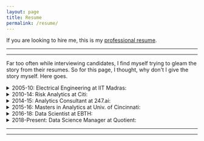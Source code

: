 ```yaml
---
layout: page
title: Resume
permalink: /resume/
---
```


If you are looking to hire me, this is my [professional resume](/assets/Anvesh.Kollu.Reddi.Gari.Resume.Apr20.pdf).

<hr>
<hr>

Far too often while interviewing candidates, I find myself trying to gleam the story from their resumes. So for this page, I thought, why don't I give the story myself. Here goes.

<details><summary>2005-10: Electrical Engineering at IIT Madras:</summary>
<br/>
<p>
I spent 5 years at IIT Madras, a prestigious engineering school in India, for my Bachelors and Masters degrees in Electrical Engineering.  Getting into an IIT was a big goal of mine and thanks to my strong math skills, I was able to crack the entrance exam. My engineering education itself was, unfortunately, not up to a high standard. Despite spurts of interest, I realized that I did not have a real passion for the subject. I did well enough to graduate, spent an interesting semester as an exchange student in Sweden and took the first job I was offered out of college.
<br/>
</p>
</details>

<details><summary>2010-14: Risk Analytics at Citi:</summary>
<br/>
<p>
For about 3 years, I worked for the Risk Analytics group at CitiBank, North America through a consulting company (TCS E-serve) in Mumbai. My role was mostly in building backend infrastructure to track and report the health of various credit risk models that Citi had deployed around the world. The data was housed in a Sharepoint repository and I used Javascript and VBA to automate the building and distribution of these health reports along with early warning flags.
<br/>
Though I enjoyed coding and building things, I was more fascinated by the statistical model building process and I felt that it was a better match for my skill and interest. Moving across teams within org turned to be harder than I imagined, so I started looking for hands-on modeling roles outside the company.
<br/>
</p>
</details>

<details><summary>2014-15: Analytics Consultant at 247.ai:</summary>
<br/>
<p>
I spent an exciting year and half with the text mining team at 247.ai (a customer service company with a heavy emphasis on using data science to propel the business forward). The team's main focus was to utilize the text flowing through customer service chats to improve the quality of service. We built several machine learning models to answer questions like <i>What kind of complaints did we receive today? Can we tell if this person requires help with billing based on his/her browsing history in the last few minutes? Is the customer service agent being polite etc.</i>
<br/>
We were able to build, deploy and track the results of new models, sometimes all within the span of a week (compared to 6 month turn around times in a bank). It was an eye-opening experience to see the direct and immediate impact that your product has on improving the lives real customers. I would have loved to continue in 247.ai for longer, but due to some personal issues, my wife and me decided to move out of Bangalore to the US.
<br/>
</p>
</details>

<details><summary>2015-16: Masters in Analytics at Univ. of Cincinnati:</summary>
<br/>
<p>
Though I took up the program mainly as a gateway to the USA, I happened to tremendously enjoy and excel at the courses on offer. The advanced statistics and probability courses that I took laid strong foundation to my hitherto programmer-like approach to analytics. I received several job offers and chose to join a startup named EBTH in Cincinnati.
<br/>
</p>
</details>

<details><summary>2016-18: Data Scientist at EBTH:</summary>
<br/>
<p>
I spent about 2 (awesome) years at Everything But The House (EBTH), a startup in Cincinnati, which at one point was the most valuable startup in Ohio. EBTH is an online auction platform which connects shoppers and collectors with valuable items in estates (a sort of high-end E-Bay). I was the first data scientist to be hired and I relished the opportunity to build things from scratch, right from the basics like creating a reporting framework, defining key metrics, building visualizations in Tableau to more cutting-edge work like implementing a recommender system and building a deep-learning based [image recognition system](_posts/2020-04-18-datascience-and-overkill.markdown) to identify item category and predict auction price ranges. Unfortunately, the company eventually ran into funding issues and I moved to Quotient in Cincinnati.
<br/>
</p>
</details>

<details><summary>2018-Present: Data Science Manager at Quotient:</summary>
<br/>
<p>

I presently work at Quotient (formerly coupons.com), a digital marketing company, that helps consumer goods companies and retailers reach the right audiences for their brands through promotions and media. I was initially hired as a Sr. Data Scientist and was promoted in Dec 2019 to lead a team of three data scientists.  The main focus of the team is to build custom audience segments at scale and subsequently measure the performance of these campaigns with appropriate statistical rigor.
<br/>
</p>
</details>
<hr class="rounded">
<hr class="rounded">
